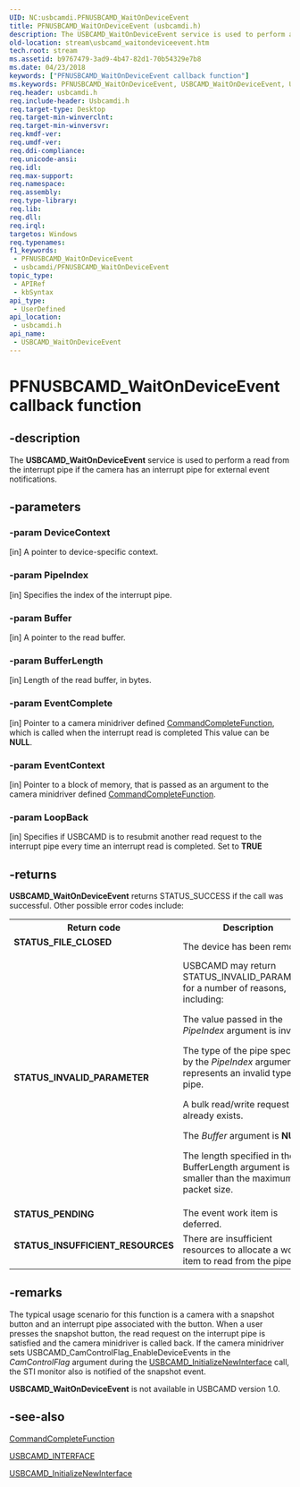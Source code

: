 ```yaml
---
UID: NC:usbcamdi.PFNUSBCAMD_WaitOnDeviceEvent
title: PFNUSBCAMD_WaitOnDeviceEvent (usbcamdi.h)
description: The USBCAMD_WaitOnDeviceEvent service is used to perform a read from the interrupt pipe if the camera has an interrupt pipe for external event notifications.
old-location: stream\usbcamd_waitondeviceevent.htm
tech.root: stream
ms.assetid: b9767479-3ad9-4b47-82d1-70b54329e7b8
ms.date: 04/23/2018
keywords: ["PFNUSBCAMD_WaitOnDeviceEvent callback function"]
ms.keywords: PFNUSBCAMD_WaitOnDeviceEvent, USBCAMD_WaitOnDeviceEvent, USBCAMD_WaitOnDeviceEvent routine [Streaming Media Devices], stream.usbcamd_waitondeviceevent, usbcamdi/USBCAMD_WaitOnDeviceEvent, usbcmdpr_854c2d35-c023-4d7a-8c2e-3e56d3150e41.xml
req.header: usbcamdi.h
req.include-header: Usbcamdi.h
req.target-type: Desktop
req.target-min-winverclnt: 
req.target-min-winversvr: 
req.kmdf-ver: 
req.umdf-ver: 
req.ddi-compliance: 
req.unicode-ansi: 
req.idl: 
req.max-support: 
req.namespace: 
req.assembly: 
req.type-library: 
req.lib: 
req.dll: 
req.irql: 
targetos: Windows
req.typenames: 
f1_keywords:
 - PFNUSBCAMD_WaitOnDeviceEvent
 - usbcamdi/PFNUSBCAMD_WaitOnDeviceEvent
topic_type:
 - APIRef
 - kbSyntax
api_type:
 - UserDefined
api_location:
 - usbcamdi.h
api_name:
 - USBCAMD_WaitOnDeviceEvent
---
```


# PFNUSBCAMD_WaitOnDeviceEvent callback function


## -description

The <b>USBCAMD_WaitOnDeviceEvent</b> service is used to perform a read from the interrupt pipe if the camera has an interrupt pipe for external event notifications.

## -parameters

### -param DeviceContext 

[in]
A pointer to device-specific context.

### -param PipeIndex 

[in]
Specifies the index of the interrupt pipe.

### -param Buffer 

[in]
A pointer to the read buffer.

### -param BufferLength 

[in]
Length of the read buffer, in bytes.

### -param EventComplete 

[in]
Pointer to a camera minidriver defined <a href="https://docs.microsoft.com/windows-hardware/drivers/ddi/usbcamdi/nc-usbcamdi-pcommand_complete_function">CommandCompleteFunction</a>, which is called when the interrupt read is completed This value can be <b>NULL</b>.

### -param EventContext 

[in]
Pointer to a block of memory, that is passed as an argument to the camera minidriver defined <a href="https://docs.microsoft.com/windows-hardware/drivers/ddi/usbcamdi/nc-usbcamdi-pcommand_complete_function">CommandCompleteFunction</a>.

### -param LoopBack 

[in]
Specifies if USBCAMD is to resubmit another read request to the interrupt pipe every time an interrupt read is completed. Set to <b>TRUE</b>

## -returns

<b>USBCAMD_WaitOnDeviceEvent</b> returns STATUS_SUCCESS if the call was successful. Other possible error codes include:

<table>
<tr>
<th>Return code</th>
<th>Description</th>
</tr>
<tr>
<td width="40%">
<dl>
<dt><b>STATUS_FILE_CLOSED</b></dt>
</dl>
</td>
<td width="60%">
The device has been removed.

</td>
</tr>
<tr>
<td width="40%">
<dl>
<dt><b>STATUS_INVALID_PARAMETER</b></dt>
</dl>
</td>
<td width="60%">
USBCAMD may return STATUS_INVALID_PARAMETER for a number of reasons, including:

The value passed in the <i>PipeIndex</i> argument is invalid.

The type of the pipe specified by the <i>PipeIndex</i> argument represents an invalid type of pipe.

A bulk read/write request already exists.

The <i>Buffer</i> argument is <b>NULL</b>.

The length specified in the BufferLength argument is smaller than the maximum packet size.

</td>
</tr>
<tr>
<td width="40%">
<dl>
<dt><b>STATUS_PENDING</b></dt>
</dl>
</td>
<td width="60%">
The event work item is deferred.

</td>
</tr>
<tr>
<td width="40%">
<dl>
<dt><b>STATUS_INSUFFICIENT_RESOURCES</b></dt>
</dl>
</td>
<td width="60%">
There are insufficient resources to allocate a work item to read from the pipe.

</td>
</tr>
</table>

## -remarks

The typical usage scenario for this function is a camera with a snapshot button and an interrupt pipe associated with the button. When a user presses the snapshot button, the read request on the interrupt pipe is satisfied and the camera minidriver is called back. If the camera minidriver sets USBCAMD_CamControlFlag_EnableDeviceEvents in the <i>CamControlFlag</i> argument during the <a href="https://docs.microsoft.com/windows-hardware/drivers/ddi/usbcamdi/nf-usbcamdi-usbcamd_initializenewinterface">USBCAMD_InitializeNewInterface</a> call, the STI monitor also is notified of the snapshot event.

<b>USBCAMD_WaitOnDeviceEvent</b> is not available in USBCAMD version 1.0.

## -see-also

<a href="https://docs.microsoft.com/windows-hardware/drivers/ddi/usbcamdi/nc-usbcamdi-pcommand_complete_function">CommandCompleteFunction</a>



<a href="https://docs.microsoft.com/windows-hardware/drivers/ddi/usbcamdi/ns-usbcamdi-usbcamd_interface">USBCAMD_INTERFACE</a>



<a href="https://docs.microsoft.com/windows-hardware/drivers/ddi/usbcamdi/nf-usbcamdi-usbcamd_initializenewinterface">USBCAMD_InitializeNewInterface</a>

